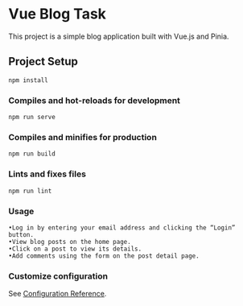 # Vue Blog Task

This project is a simple blog application built with Vue.js and Pinia.

## Project Setup
```
npm install
```

### Compiles and hot-reloads for development
```
npm run serve
```

### Compiles and minifies for production
```
npm run build
```

### Lints and fixes files
```
npm run lint
```
### Usage

	•Log in by entering your email address and clicking the “Login” button.
	•View blog posts on the home page.
	•Click on a post to view its details.
	•Add comments using the form on the post detail page.

### Customize configuration
See [Configuration Reference](https://cli.vuejs.org/config/).
